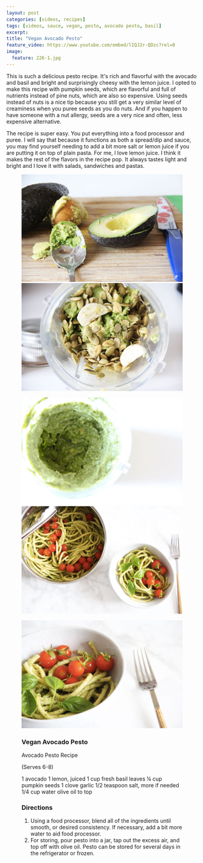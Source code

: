 ```yaml
---
layout: post
categories: [videos, recipes]
tags: [videos, sauce, vegan, pesto, avocado pesto, basil]
excerpt: 
title: "Vegan Avocado Pesto"
feature_video: https://www.youtube.com/embed/lIQJ2r-QDzc?rel=0
image:
  feature: 226-1.jpg
---
```


This is such a delicious pesto recipe.  It's rich and flavorful with the avocado and basil and bright and surprisingly cheesy with the lemon juice.  I opted to make this recipe with pumpkin seeds, which are flavorful and full of nutrients instead of pine nuts, which are also so expensive.  Using seeds instead of nuts is a nice tip because you still get a very similar level of creaminess when you puree seeds as you do nuts.  And if you happen to have someone with a nut allergy, seeds are a very nice and often, less expensive alternative.

The recipe is super easy.  You put everything into a food processor and puree.  I will say that because it functions as both a spread/dip and sauce, you may find yourself needing to add a bit more salt or lemon juice if you are putting it on top of plain pasta.  For me, I love lemon juice.  I think it makes the rest of the flavors in the recipe pop.  It always tastes light and bright and I love it with salads, sandwiches and pastas.

<figure class="half">
<img src="/images/226-2.jpg">
<img src="/images/226-3.jpg">
</figure>

<figure class="half">
<img src="/images/226-5.jpg">
<img src="/images/226-6.jpg">
</figure>

<figure>
    <img src="/images/226-7.jpg">
</figure>

<figure class="ingredients" markdown="1">

### Vegan Avocado Pesto

Avocado Pesto Recipe

(Serves 6-8)

1 avocado
1 lemon, juiced
1 cup fresh basil leaves 
¼ cup pumpkin seeds
1 clove garlic
1/2 teaspoon salt, more if needed
1/4 cup water
olive oil to top


</figure>

<figure class="directions" markdown="1">

### Directions

1. Using a food processor, blend all of the ingredients until smooth, or desired consistency.  If necessary, add a bit more water to aid food processor.
2. For storing, pour pesto into a jar, tap out the excess air, and top off with olive oil.  Pesto can be stored for several days in the refrigerator or frozen.
</figure>